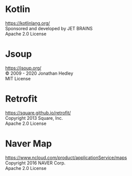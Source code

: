 # Kotlin 
https://kotlinlang.org/ <br>
Sponsored and developed by JET BRAINS <br>
Apache 2.0 License

# Jsoup
https://jsoup.org/ <br>
© 2009 - 2020 Jonathan Hedley <br>
MIT License 

# Retrofit
https://square.github.io/retrofit/ <br>
Copyright 2013 Square, Inc. <br>
Apache 2.0 License

# Naver Map
https://www.ncloud.com/product/applicationService/maps <br>
Copyright 2016 NAVER Corp. <br>
Apache 2.0 License
